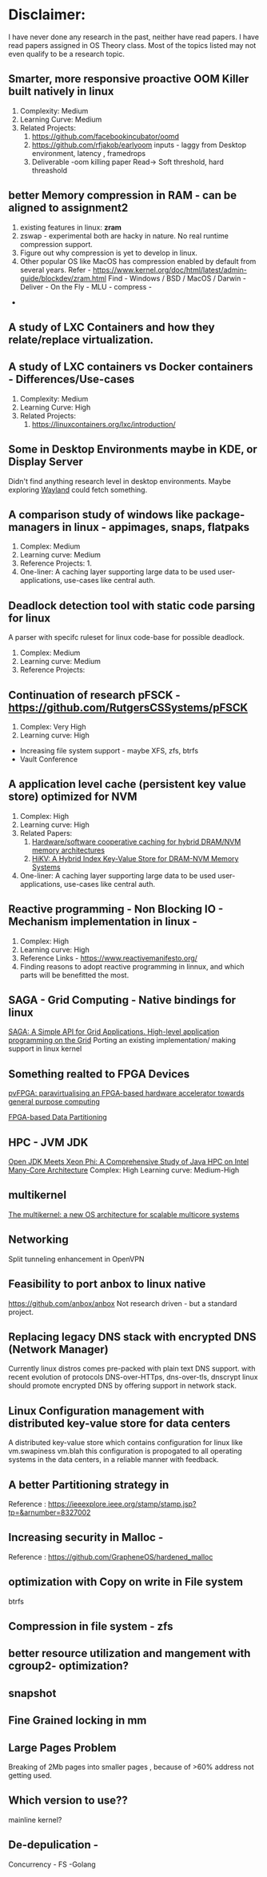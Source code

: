    # Disclaimer: 
   I have never done any research in the past, neither have read papers.
   I have read papers assigned in OS Theory class. 
   Most of the topics listed may not even qualify to be a research topic.


## Smarter, more responsive proactive OOM Killer built natively in linux
1. Complexity: Medium
2. Learning Curve: Medium
3. Related Projects: 
   1. https://github.com/facebookincubator/oomd
   2. https://github.com/rfjakob/earlyoom
inputs - laggy from Desktop environment, latency , framedrops
   3. Deliverable -oom killing paper 
Read-> Soft threshold, hard threashold

## better Memory compression in RAM - can be aligned to assignment2
1. existing features in linux: **zram**
3. zswap - experimental
both are hacky in nature. No real runtime compression support.
4. Figure out why compression is yet to develop in linux.
5. Other popular OS like MacOS has compression enabled by default from several years.
Refer - https://www.kernel.org/doc/html/latest/admin-guide/blockdev/zram.html
Find - Windows / BSD / MacOS / Darwin -  
Deliver - On the Fly -
MLU - compress - 
- 

## A study of LXC Containers and how they relate/replace virtualization.
## A study of LXC containers vs Docker containers - Differences/Use-cases
1. Complexity: Medium
2. Learning Curve: High
3. Related Projects:
    1. https://linuxcontainers.org/lxc/introduction/


## Some in Desktop Environments maybe in KDE, or Display Server
Didn't find anything research level in desktop environments.
Maybe exploring [Wayland](https://en.wikipedia.org/wiki/Wayland_(display_server_protocol)) could fetch something.

## A comparison study of windows like package-managers in linux - appimages, snaps, flatpaks
1. Complex: Medium
2. Learning curve: Medium
3. Reference Projects:
   1. 
4. One-liner: A caching layer supporting large data to be used user-applications, use-cases like central auth.

## Deadlock detection tool with static code parsing for linux
A parser with specifc ruleset for linux code-base for possible deadlock. 
1. Complex: Medium
2. Learning curve: Medium
3. Reference Projects:

## Continuation of research pFSCK  - https://github.com/RutgersCSSystems/pFSCK 
1. Complex: Very High
2. Learning curve: High
- Increasing file system support - maybe XFS, zfs, btrfs
- Vault Conference

##  A application level cache (persistent key value store) optimized for NVM     
1. Complex: High 
2. Learning curve: High
3. Related Papers:
   1. [Hardware/software cooperative caching for hybrid DRAM/NVM memory architectures](https://dl.acm.org/doi/abs/10.1145/3079079.3079089) 
   2. [HiKV: A Hybrid Index Key-Value Store for DRAM-NVM Memory Systems](https://www.usenix.org/conference/atc17/technical-sessions/presentation/xia)
4. One-liner: A caching layer supporting large data to be used user-applications, use-cases like central auth.  


## Reactive programming - Non Blocking IO - Mechanism implementation in linux - 
1. Complex: High
2. Learning curve: High
3. Reference Links - https://www.reactivemanifesto.org/
4. Finding reasons to adopt reactive programming in linnux, and which parts will be benefitted the most.

## SAGA - Grid Computing - Native bindings for linux 
[SAGA: A Simple API for Grid Applications.
High-level application programming on the Grid](https://d1wqtxts1xzle7.cloudfront.net/40240373/01Goodale.pdf?1448126709=&response-content-disposition=inline%3B+filename%3DSAGA_A_Simple_API_for_Grid_Applications.pdf&Expires=1634255346&Signature=DZpif~hZb4ucqMgnZ7zgrK85Ff8Y9vfd968~x15BLr2ww-JR8~S1ep6j6XbX7WDBntfwrd-wnh6lo57G2WXcyH-ZhX6xGzWxAN-5-YAevfCwRAgdI3bOG~jje1ZbSDr-DfMCKxI~PIcBUkXW7m2JDcjvvhlBzdwWppXWh6BLT2wqd3ACWl7on4RZ0gcJXBkLpy47MWaBoFo~tt5PIs6b5oGOvhXDE63Ak4v7Di3iCFIIbRN8Rk4xlDvM--M0C25~1VBq9YvkR7BQlGadH5~z2UA5WpuWZzsuayq-7iMERqfzb6tsYdwnKIcoVWWRoWUUKn5q7dcpBnzSk6LoW3WHVw__&Key-Pair-Id=APKAJLOHF5GGSLRBV4ZA)
Porting an existing implementation/ making support in linux kernel


## Something realted to FPGA Devices
[pvFPGA: paravirtualising an FPGA-based hardware accelerator towards general purpose computing](https://dl.acm.org/doi/10.1504/IJHPCN.2017.084246)

[FPGA-based Data Partitioning ](https://dl.acm.org/doi/10.1145/3035918.3035946)

## HPC - JVM JDK 
[Open JDK Meets Xeon Phi: A Comprehensive Study of Java HPC on Intel Many-Core Architecture](http://ieeexplore.ieee.org/abstract/document/7349907/)
Complex: High 
Learning curve: Medium-High

## multikernel
[The multikernel: a new OS architecture for scalable multicore systems](https://dl.acm.org/doi/10.1145/1629575.1629579)



## Networking 
Split tunneling enhancement in OpenVPN


## Feasibility to port anbox to linux native
https://github.com/anbox/anbox
Not research driven - but a standard project.


## Replacing legacy DNS stack with encrypted DNS (Network Manager)
Currently linux distros comes pre-packed with plain text DNS support.
with recent evolution of protocols DNS-over-HTTps, dns-over-tls, dnscrypt linux should promote encrypted DNS by offering support in network stack.


## Linux Configuration management with distributed key-value store for data centers
A distributed key-value store which contains configuration for linux like vm.swapiness vm.blah 
this configuration is propogated to all operating systems in the data centers, in a reliable manner with feedback.


## A better Partitioning strategy in 
Reference : https://ieeexplore.ieee.org/stamp/stamp.jsp?tp=&arnumber=8327002


## Increasing security in Malloc - 
Reference : https://github.com/GrapheneOS/hardened_malloc

## optimization with Copy on write in File system 
btrfs

## Compression in file system - zfs

## better resource utilization and mangement with cgroup2- optimization?

## snapshot 

## Fine Grained locking in mm


## Large Pages Problem 
Breaking of 2Mb pages into smaller pages , because of >60% address not getting used.  


## Which version to use??
mainline kernel?

## De-depulication -
Concurrency - FS -Golang
